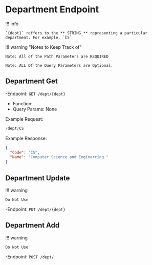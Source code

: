 # Department Endpoint

!!! info

    `{dept}` reffers to the **_STRING_** representing a particular department. For example, `CS`

!!! warning "Notes to Keep Track of"

    Note: All of the Path Parameters are REQUIRED

    Note: ALL Of the Query Parameters are Optional.

## Department Get

-Endpoint: `GET /dept​/{dept}`

- Function:
- Query Params: None

Example Request:

```py
/dept/CS
```

Example Response:

```json
{
  "Code": "CS",
  "Name": "Computer Science and Enginerring."
}
```

## Department Update

!!! warning

    Do Not Use

-Endpoint: `PUT /dept​/{dept}`

## Department Add

!!! warning

    Do Not Use

-Endpoint: `POST /dept​/`
